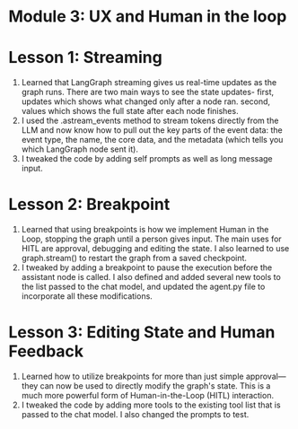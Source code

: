 # Module 3: UX and Human in the loop
# Lesson 1: Streaming
1. Learned that LangGraph streaming gives us real-time updates as the graph runs. There are two main ways to see the state updates- first, updates which shows what changed only after a node ran. second, values which shows the full state after each node finishes.
2. I used the .astream_events method to stream tokens directly from the LLM and now know how to pull out the key parts of the event data: the event type, the name, the core data, and the metadata (which tells you which LangGraph node sent it).
3. I tweaked the code by adding self prompts as well as long message input.

# Lesson 2: Breakpoint
1. Learned that using breakpoints is how we implement Human in the Loop, stopping the graph until a person gives input. The main uses for HITL are approval, debugging and editing the state. I also learned to use graph.stream() to restart the graph from a saved checkpoint.
2. I tweaked by adding a breakpoint to pause the execution before the assistant node is called. I also defined and added several new tools to the list passed to the chat model, and updated the agent.py file to incorporate all these modifications.

# Lesson 3: Editing State and Human Feedback
1. Learned how to utilize breakpoints for more than just simple approval—they can now be used to directly modify the graph's state. This is a much more powerful form of Human-in-the-Loop (HITL) interaction. 
2. I tweaked the code by adding more tools to the existing tool list that is passed to the chat model. I also changed the prompts to test.
